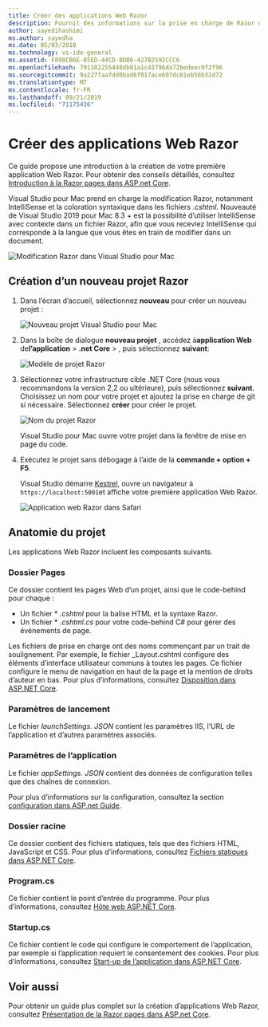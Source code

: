 ```yaml
---
title: Créer des applications Web Razor
description: Fournit des informations sur la prise en charge de Razor dans les applications ASP.NET Core dans Visual Studio pour Mac.
author: sayedihashimi
ms.author: sayedha
ms.date: 05/03/2018
ms.technology: vs-ide-general
ms.assetid: F898CB6E-05ED-44CD-8DB6-427B2592CCC6
ms.openlocfilehash: 791182255448db01a1c43796da72bedeec9f2f96
ms.sourcegitcommit: 9a227faafdd0bad6f017ace607dc61eb56b32d72
ms.translationtype: MT
ms.contentlocale: fr-FR
ms.lasthandoff: 09/21/2019
ms.locfileid: "71175436"
---
```

# <a name="create-razor-web-apps"></a>Créer des applications Web Razor

Ce guide propose une introduction à la création de votre première application Web Razor. Pour obtenir des conseils détaillés, consultez [Introduction à la Razor pages dans ASP.net Core](https://docs.microsoft.com/aspnet/core/razor-pages/index).

Visual Studio pour Mac prend en charge la modification Razor, notamment IntelliSense et la coloration syntaxique dans les fichiers *.cshtml*. Nouveauté de Visual Studio 2019 pour Mac 8.3 + est la possibilité d’utiliser IntelliSense avec contexte dans un fichier Razor, afin que vous receviez IntelliSense qui corresponde à la langue que vous êtes en train de modifier dans un document.

![Modification Razor dans Visual Studio pour Mac](media/razor-2019.png)

## <a name="creating-a-new-razor-project"></a>Création d’un nouveau projet Razor

1. Dans l’écran d’accueil, sélectionnez **nouveau** pour créer un nouveau projet :

   ![Nouveau projet Visual Studio pour Mac](media/razor-new.png)
1. Dans la boîte de dialogue **nouveau projet** , accédez à**application Web** de**l’application** >  **.net Core** > , puis sélectionnez **suivant**:

   ![Modèle de projet Razor](media/razor-new-project1.png)
1. Sélectionnez votre infrastructure cible .NET Core (nous vous recommandons la version 2,2 ou ultérieure), puis sélectionnez **suivant**. Choisissez un nom pour votre projet et ajoutez la prise en charge de git si nécessaire. Sélectionnez **créer** pour créer le projet.

   ![Nom du projet Razor](media/razor-new-project2.png)

   Visual Studio pour Mac ouvre votre projet dans la fenêtre de mise en page du code.
1. Exécutez le projet sans débogage à l’aide de la **commande + option + F5**.

   Visual Studio démarre [Kestrel](https://docs.microsoft.com/aspnet/core/fundamentals/servers/kestrel), ouvre un navigateur à `https://localhost:5001`et affiche votre première application Web Razor.

   ![Application web Razor dans Safari](media/razor-webapp.png)

## <a name="project-anatomy"></a>Anatomie du projet

Les applications Web Razor incluent les composants suivants.

### <a name="pages-folder"></a>Dossier Pages

Ce dossier contient les pages Web d’un projet, ainsi que le code-behind pour chaque :
* Un fichier * *.cshtml* pour la balise HTML et la syntaxe Razor.
* Un fichier * *.cshtml.cs* pour votre code-behind C# pour gérer des événements de page.

Les fichiers de prise en charge ont des noms commençant par un trait de soulignement. Par exemple, le fichier _Layout.cshtml configure des éléments d’interface utilisateur communs à toutes les pages. Ce fichier configure le menu de navigation en haut de la page et la mention de droits d’auteur en bas. Pour plus d’informations, consultez [Disposition dans ASP.NET Core](https://docs.microsoft.com/aspnet/core/mvc/views/layout).

### <a name="launch-settings"></a>Paramètres de lancement

Le fichier *launchSettings. JSON* contient les paramètres IIS, l’URL de l’application et d’autres paramètres associés.

### <a name="app-settings"></a>Paramètres de l’application

Le fichier *appSettings. JSON* contient des données de configuration telles que des chaînes de connexion.

Pour plus d’informations sur la configuration, consultez la section [configuration dans ASP.net Guide](https://docs.microsoft.com/aspnet/core/fundamentals/configuration/index).

### <a name="wwwroot-folder"></a>Dossier racine

Ce dossier contient des fichiers statiques, tels que des fichiers HTML, JavaScript et CSS. Pour plus d’informations, consultez [Fichiers statiques dans ASP.NET Core](https://docs.microsoft.com/aspnet/core/fundamentals/static-files).

### <a name="programcs"></a>Program.cs

Ce fichier contient le point d’entrée du programme. Pour plus d’informations, consultez [Hôte web ASP.NET Core](https://docs.microsoft.com/aspnet/core/fundamentals/host/web-host).

### <a name="startupcs"></a>Startup.cs

Ce fichier contient le code qui configure le comportement de l’application, par exemple si l’application requiert le consentement des cookies. Pour plus d’informations, consultez [Start-up de l’application dans ASP.NET Core](https://docs.microsoft.com/aspnet/core/fundamentals/startup).

## <a name="see-also"></a>Voir aussi

Pour obtenir un guide plus complet sur la création d’applications Web Razor, consultez [Présentation de la Razor pages dans ASP.net Core](https://docs.microsoft.com/aspnet/core/razor-pages/index).
